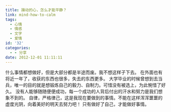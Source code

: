 ```yaml
---
title: 躁动的心，怎么才能平静？
link: mind-how-to-calm
tags:
  - 心情
  - 情感
  - 文字
  - 爱情
id: '32'
categories:
  - - 分享
date: 2012-12-01 11:11:11
---
```


什么事情都想做好，但是大部分都是半途而废。我不想这样子下去。 在外面也有将近一年了，收获的东西也很多，失去的东西更多。 大学毕业的时候曾想到去当兵，唯一的目的就是想锻炼自己的毅力、自制力。可惜没有被选上，为此惋惜了好久。 没有人能够随随便便成功，每一个成功的人背后付出的汗水和努力是我们想象不到的。 自律，严格律己，这是我现在要做到的事情。不能在这样浑浑噩噩的虚度光阴，向着美好的明天去努力吧！ 只有做好了自己，才能做好事情。